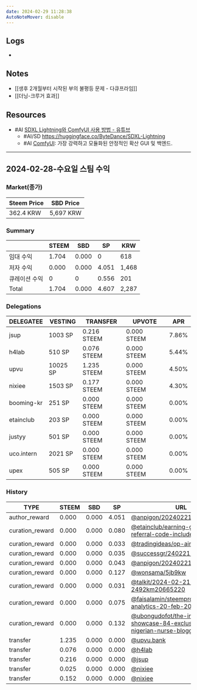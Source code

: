 ```yaml
---
date: 2024-02-29 11:28:38
AutoNoteMover: disable
---
```


## Logs
-

## Notes
- [[생후 2개월부터 시작된 부의 불평등 문제 - 다큐프라임]]
- [[더닝-크루거 효과]]
## Resources
- #AI [SDXL Lightning와 ComfyUI 사용 방법 - 유튜브](https://www.youtube.com/watch?v=uLrom2Bn8ig)
	- #AI/SD https://huggingface.co/ByteDance/SDXL-Lightning
	- #AI [ComfyUI](https://github.com/comfyanonymous/ComfyUI): 가장 강력하고 모듈화된 안정적인 확산 GUI 및 백엔드.

---

## 2024-02-28-수요일 스팀 수익

### Market(종가)
| Steem Price | SBD Price |
| --- | --- |
| 362.4 KRW | 5,697 KRW |

### Summary
| | STEEM | SBD | SP | KRW |
| --- | --- | --- | --- |--- |
| 임대 수익 | 1.704 | 0.000 | 0 | 618 |
| 저자 수익 | 0.000 | 0.000 | 4.051 | 1,468 |
| 큐레이션 수익 | 0 | 0 | 0.556 | 201 |
| Total | 1.704 | 0.000 | 4.607 | 2,287 |

### Delegations
| DELEGATEE  | VESTING  | TRANSFER    | UPVOTE      | APR   |
| ---------- | -------- | ----------- | ----------- | ----- |
| jsup       | 1003 SP  | 0.216 STEEM | 0.000 STEEM | 7.86% |
| h4lab      | 510 SP   | 0.076 STEEM | 0.000 STEEM | 5.44% |
| upvu       | 10025 SP | 1.235 STEEM | 0.000 STEEM | 4.50% |
| nixiee     | 1503 SP  | 0.177 STEEM | 0.000 STEEM | 4.30% |
| booming-kr | 251 SP   | 0.000 STEEM | 0.000 STEEM | 0.00% |
| etainclub  | 203 SP   | 0.000 STEEM | 0.000 STEEM | 0.00% |
| justyy     | 501 SP   | 0.000 STEEM | 0.000 STEEM | 0.00% |
| uco.intern | 2021 SP  | 0.000 STEEM | 0.000 STEEM | 0.00% |
| upex       | 505 SP   | 0.000 STEEM | 0.000 STEEM | 0.00% |

### History
| TYPE | STEEM | SBD | SP | URL |
| --- | --- | --- | --- | --- |
| author_reward | 0.000 | 0.000 | 4.051 | [@anpigon/20240221t120839138z](https://steemit.com/@anpigon/20240221t120839138z) |
| curation_reward | 0.000 | 0.000 | 0.080 | [@etainclub/earning-grass-points-referral-code-included](https://steemit.com/@etainclub/earning-grass-points-referral-code-included) |
| curation_reward | 0.000 | 0.000 | 0.033 | [@tradingideas/op-airdrop](https://steemit.com/@tradingideas/op-airdrop) |
| curation_reward | 0.000 | 0.000 | 0.035 | [@successgr/240221-](https://steemit.com/@successgr/240221-) |
| curation_reward | 0.000 | 0.000 | 0.043 | [@anpigon/20240221t120839138z](https://steemit.com/@anpigon/20240221t120839138z) |
| curation_reward | 0.000 | 0.000 | 0.127 | [@wonsama/5jb9kw](https://steemit.com/@wonsama/5jb9kw) |
| curation_reward | 0.000 | 0.000 | 0.031 | [@talkit/2024-02-21-2492km20665220](https://steemit.com/@talkit/2024-02-21-2492km20665220) |
| curation_reward | 0.000 | 0.000 | 0.075 | [@faisalamin/steempro-tools-analytics-20-feb-2024](https://steemit.com/@faisalamin/steempro-tools-analytics-20-feb-2024) |
| curation_reward | 0.000 | 0.000 | 0.132 | [@ubongudofot/the-interview-showcase-84-exclusive-talk-a-nigerian-nurse-blogger](https://steemit.com/@ubongudofot/the-interview-showcase-84-exclusive-talk-a-nigerian-nurse-blogger) |
| transfer | 1.235 | 0.000 | 0.000 | [@upvu.bank](https://steemit.com/@upvu.bank) |
| transfer | 0.076 | 0.000 | 0.000 | [@h4lab](https://steemit.com/@h4lab) |
| transfer | 0.216 | 0.000 | 0.000 | [@jsup](https://steemit.com/@jsup) |
| transfer | 0.025 | 0.000 | 0.000 | [@nixiee](https://steemit.com/@nixiee) |
| transfer | 0.152 | 0.000 | 0.000 | [@nixiee](https://steemit.com/@nixiee) |





